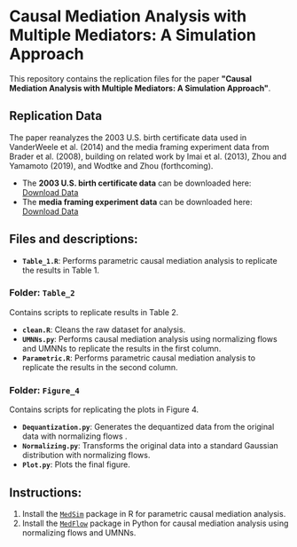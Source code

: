 # Causal Mediation Analysis with Multiple Mediators: A Simulation Approach

This repository contains the replication files for the paper **"Causal Mediation Analysis with Multiple Mediators: A Simulation Approach"**.

## Replication Data

The paper reanalyzes the 2003 U.S. birth certificate data used in VanderWeele et al. (2014) and the media framing experiment data from Brader et al. (2008), building on related work by Imai et al. (2013), Zhou and Yamamoto (2019), and Wodtke and Zhou (forthcoming).

- The **2003 U.S. birth certificate data** can be downloaded here: [Download Data](https://data.nber.org/lbid/2003/linkco2003us_den.csv.zip)  
- The **media framing experiment data** can be downloaded here: [Download Data](https://dataverse.harvard.edu/dataset.xhtml?persistentId=doi:10.7910/DVN/OU6D17)


## Files and descriptions:

- **`Table_1.R`**: Performs parametric causal mediation analysis to replicate the results in Table 1.

### Folder: `Table_2`
Contains scripts to replicate results in Table 2.

- **`clean.R`**: Cleans the raw dataset for analysis.
- **`UMNNs.py`**: Performs causal mediation analysis using normalizing flows and UMNNs to replicate the results in the first column.
- **`Parametric.R`**: Performs parametric causal mediation analysis to replicate the results in the second column.


### Folder: `Figure_4`
Contains scripts for replicating the plots in Figure 4.

- **`Dequantization.py`**: Generates the dequantized data from the original data with normalizing flows .
- **`Normalizing.py`**: Transforms the original data into a standard Gaussian distribution with normalizing flows.
- **`Plot.py`**: Plots the final figure.

## Instructions:

1. Install the [`MedSim`](https://github.com/causalMedAnalysis/causalMedR) package in R for parametric causal mediation analysis.
2. Install the [`MedFlow`](https://github.com/JesseZhou-1/medflow) package in Python for causal mediation analysis using normalizing flows and UMNNs.
